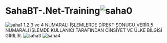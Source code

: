# SahaBT-.Net-Training![saha0](https://user-images.githubusercontent.com/92476437/153356811-397670f9-4788-4ce6-b235-b39ed8617602.png)
![saha1](https://user-images.githubusercontent.com/92476437/153356878-68a2d29d-d804-4295-a30c-052b156e3e1e.png)
1,2,3 ve 4 NUMARALI İŞLEMLERDE DİREKT SONUCU VERİR.5 NUMARALI İŞLEMDE KULLANICI TARAFINDAN CİNSİYET VE ÜLKE BİLGİSİ GİRİLİR.
![saha3](https://user-images.githubusercontent.com/92476437/153357006-d3d2f49b-6744-44e4-b6a2-a06da7452fc9.png)
![saha4](https://user-images.githubusercontent.com/92476437/153357013-3decef2e-fc16-4c8a-b152-e983bd8c2578.png)
